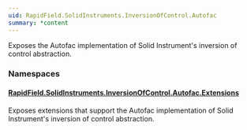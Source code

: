 ```yaml
---
uid: RapidField.SolidInstruments.InversionOfControl.Autofac
summary: *content
---
```


<!--
Copyright (c) RapidField LLC. Licensed under the MIT License. See LICENSE.txt in the project root for license information.
-->

Exposes the Autofac implementation of Solid Instrument's inversion of control abstraction.

### Namespaces

#### [RapidField.SolidInstruments.InversionOfControl.Autofac.Extensions](RapidField.SolidInstruments.InversionOfControl.Autofac.Extensions.html)

<section><p>
Exposes extensions that support the Autofac implementation of Solid Instrument's inversion of control abstraction.
</p></section>